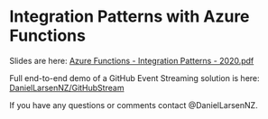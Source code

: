 # Integration Patterns with Azure Functions

Slides are here: [Azure Functions - Integration Patterns - 2020.pdf](./Azure%20Functions%20-%20Integration%20Patterns%20-%202020.pdf)

Full end-to-end demo of a GitHub Event Streaming solution is here: [DanielLarsenNZ/GitHubStream](https://github.com/DanielLarsenNZ/GitHubStream)

If you have any questions or comments contact @DanielLarsenNZ.